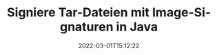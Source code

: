 ---
############################# Static ############################
layout: "auto-gen-signature"
date: 2022-03-01T15:12:22
draft: false
operation: Sign
signaturetype: Image
fileformat: Tar
productName: Java
lang: de
productCode: java
otherformats: pdf doc docx docm dot dotm dotx odt ott rtf xls xlsx xlsm xlsb csv ods ots xltx xltm ppt pptx pps ppsx odp otp potx potm pptm ppsm png jpg bmp gif tiff svg webp wmf
breadcrumb: Put Image signature on Tar for Java

############################# Head ############################
head_title: "Hinzufügen von Image-Signaturen zur Tar-Datei mit Java"
head_description: "Fügen Sie die Image-Signatur in die Tar-Datei für Java ein, indem Sie ein paar Codezeilen verwenden. Verwenden Sie die GroupDocs Document Signature API, um Dutzende von Dateiformaten zu signieren."

############################# Header ############################
title: "Signiere Tar-Dateien mit Image-Signaturen in Java"
description: "So fügen Sie eine Image-Signatur mit ein paar Zeilen Java-Code hinzu"
bg_image: "https://cms.admin.containerize.com/templates/aspose/App_Themes/V3/images/bg/header1.png"
bg_overlay: false
button:
    enable: true

############################# SubMenu ############################
submenu:
    enable: true

    left:
        img_alt: "GroupDocs.Signature for Java"
        image: "https://cms.admin.containerize.com/templates/groupdocs/images/product-logos/90x90-noborder/groupdocs-signature-java.png"
        product: "GroupDocs.Signature"
        platform: "Java"



############################# About ############################
about:
    enable: true
    title: "Über GroupDocs.Signature for Java Bildsignaturen-API"
    content: |
        [GroupDocs.Signature for Java](https://products.groupdocs.com/signature/java/) ist eine beliebte API für die elektronische Unterzeichnung digitaler Dokumente. Signaturen wie Texte, Bilder, digitale Zertifikate, Barcodes, QR-Codes, Stempel oder Metadaten sind verfügbar. Signaturen können auf PDFs, MS Word-Dokumenten, MS Excel-Arbeitsmappen, MS PowerPoint-Präsentationen, Adobe Photoshop-Dateien und verschiedenen Bildformaten platziert werden. Kunden können ihr Dokument signieren und elektronische Signaturen, die auf diesen Dokumenten angebracht wurden, aktualisieren, suchen, überprüfen, löschen oder in der Vorschau anzeigen. Darüber hinaus werden viele Möglichkeiten zur Anpassung von Signaturen bereitgestellt.
    

############################# Steps ############################
steps:
    enable: true
    title_left: "Schritte zum Signieren von Tar mit Image in Java"
    content_left: |
        [GroupDocs.Signature for Java](https://products.groupdocs.com/signature/java/) bietet die Möglichkeit, Tar-Dokumente mit Image-Signaturen schnell und einfach zu signieren.
        
        * Erstellen Sie eine Instanz der Signature-Klasse, die die Tar-Datei bereitstellt, die als Pfad oder Speicherstream signiert werden soll
        * Instanziieren Sie die SignOptions-Klasse und legen Sie alle erforderlichen Daten fest.
        * Rufen Sie die Signature.Sign()-Methode auf und übergeben Sie die Tar-Ausgabedatei oder den Speicherstrom

    title_right: " System Anforderungen"
    content_right: |
        GroupDocs.Signature for Java werden auf allen wichtigen Plattformen und Betriebssystemen unterstützt. Bevor Sie den folgenden Code ausführen, stellen Sie bitte sicher, dass die folgenden Voraussetzungen auf Ihrem System installiert sind.

        * Betriebssysteme: Microsoft Windows, Linux, MacOS
        * Entwicklungsumgebungen: NetBeans, Intellij IDEA, Eclipse, etc.
        * Java runtime: J2SE 6.0 and above
        * Holen Sie sich das neueste GroupDocs.Signature for Java von [Maven](https://repository.groupdocs.com/webapp/#/artifacts/browse/tree/General/repo/com/groupdocs/groupdocs-signature)
         
    code: |
        ```java    
                
        // Set up input Tar file
        String filePath = "input.tar";
        // Set up output file
        String outputFilePath = "output.tar";
        // Provide image file
        String imageFilePath = "image.png";

        // Instantiate Signature for input file
        Signature signature = new Signature(filePath);

        //Provide sign options
        ImageSignOptions options = new ImageSignOptions(imageFilePath);

        // set signature position
        options.setLeft(50);
        options.setTop(200);

        // sign Tar document
        SignResult result = signature.sign(outputFilePath, options);
        ```

############################# Demos ############################
demos:
    enable: true
    title: "Signieren von Tar-Dokumenten mit Image Live-Demo"
    content: |
       Signieren Sie die Datei Tar jetzt mit verschiedenen Signaturen, indem Sie die Website [GroupDocs.Signature App](https://products.groupdocs.app/signature/family) besuchen. Kostenlose Online-Demo wartet auf Sie.          

############################# More Formats ############################
more_formats:
    enable: true
    title: "Andere unterstützte Image-Signaturen für Java"
    content: |
        "Sie können Tar auch mit anderen Signaturtypen signieren. Bitte sehen Sie sich die Liste unten an."
    format: 
       
       
back_to_top:
    enable: true
---